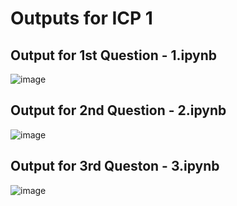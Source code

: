 # Outputs for ICP 1
## Output for 1st Question - 1.ipynb

![image](https://github.com/user-attachments/assets/98d0d441-cff5-49fc-9a52-29caef5718d3)

## Output for 2nd Question - 2.ipynb

![image](https://github.com/user-attachments/assets/258e443f-bd2a-413b-9083-5c993098787f)

## Output for 3rd Queston - 3.ipynb

![image](https://github.com/user-attachments/assets/915fbbfa-fe63-4534-809b-be0481f3086e)

